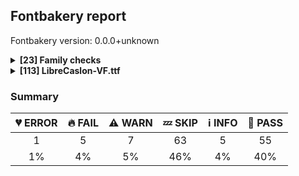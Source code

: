 ## Fontbakery report

Fontbakery version: 0.0.0+unknown

<details>
<summary><b>[23] Family checks</b></summary>
<details>
<summary>:broken_heart: <b>ERROR:</b> Do we have the latest version of FontBakery installed?</summary>

* [com.google.fonts/check/fontbakery_version](https://github.com/googlefonts/fontbakery/search?q=com.google.fonts/check/fontbakery_version)
* :broken_heart: **ERROR** Failed with AttributeError: 'NoneType' object has no attribute 'split'

</details>
<details>
<summary>:fire: <b>FAIL:</b> Check font has a license.</summary>

* [com.google.fonts/check/028](https://github.com/googlefonts/fontbakery/search?q=com.google.fonts/check/028)
* :fire: **FAIL** No license file was found. Please add an OFL.txt or a LICENSE.txt file. If you are running fontbakery on a Google Fonts upstream repo, which is fine, just make sure there is a temporary license file in the same folder. [code: no-license]

</details>
<details>
<summary>:bread: <b>PASS:</b> Checking all files are in the same directory.</summary>

* [com.google.fonts/check/002](https://github.com/googlefonts/fontbakery/search?q=com.google.fonts/check/002)
* :bread: **PASS** All files are in the same directory.

</details>
<details>
<summary>:bread: <b>PASS:</b> Fonts have equal unicode encodings?</summary>

* [com.google.fonts/check/013](https://github.com/googlefonts/fontbakery/search?q=com.google.fonts/check/013)
* :bread: **PASS** Fonts have equal unicode encodings.

</details>
<details>
<summary>:bread: <b>PASS:</b> Make sure all font files have the same version value.</summary>

* [com.google.fonts/check/014](https://github.com/googlefonts/fontbakery/search?q=com.google.fonts/check/014)
* :bread: **PASS** All font files have the same version.

</details>
<details>
<summary>:bread: <b>PASS:</b> Fonts have consistent PANOSE proportion?</summary>

* [com.google.fonts/check/009](https://github.com/googlefonts/fontbakery/search?q=com.google.fonts/check/009)
* :bread: **PASS** Fonts have consistent PANOSE proportion.

</details>
<details>
<summary>:bread: <b>PASS:</b> Fonts have consistent PANOSE family type?</summary>

* [com.google.fonts/check/010](https://github.com/googlefonts/fontbakery/search?q=com.google.fonts/check/010)
* :bread: **PASS** Fonts have consistent PANOSE family type.

</details>
<details>
<summary>:bread: <b>PASS:</b> Fonts have consistent underline thickness?</summary>

* [com.google.fonts/check/008](https://github.com/googlefonts/fontbakery/search?q=com.google.fonts/check/008)
* :bread: **PASS** Fonts have consistent underline thickness.

</details>
<details>
<summary>:zzz: <b>SKIP:</b> Does DESCRIPTION file contain broken links?</summary>

* [com.google.fonts/check/003](https://github.com/googlefonts/fontbakery/search?q=com.google.fonts/check/003)
* :zzz: **SKIP** Unfulfilled Conditions: description

</details>
<details>
<summary>:zzz: <b>SKIP:</b> Is this a proper HTML snippet?</summary>

* [com.google.fonts/check/004](https://github.com/googlefonts/fontbakery/search?q=com.google.fonts/check/004)
* :zzz: **SKIP** Unfulfilled Conditions: descfile

</details>
<details>
<summary>:zzz: <b>SKIP:</b> DESCRIPTION.en_us.html must have more than 200 bytes.</summary>

* [com.google.fonts/check/005](https://github.com/googlefonts/fontbakery/search?q=com.google.fonts/check/005)
* :zzz: **SKIP** Unfulfilled Conditions: description

</details>
<details>
<summary>:zzz: <b>SKIP:</b> DESCRIPTION.en_us.html must have less than 1000 bytes.</summary>

* [com.google.fonts/check/006](https://github.com/googlefonts/fontbakery/search?q=com.google.fonts/check/006)
* :zzz: **SKIP** Unfulfilled Conditions: description

</details>
<details>
<summary>:zzz: <b>SKIP:</b> Font designer field in METADATA.pb must not be 'unknown'.</summary>

* [com.google.fonts/check/007](https://github.com/googlefonts/fontbakery/search?q=com.google.fonts/check/007)
* :zzz: **SKIP** Unfulfilled Conditions: family_metadata

</details>
<details>
<summary>:zzz: <b>SKIP:</b> METADATA.pb: Fontfamily is listed on Google Fonts API?</summary>

* [com.google.fonts/check/081](https://github.com/googlefonts/fontbakery/search?q=com.google.fonts/check/081)
* :zzz: **SKIP** Unfulfilled Conditions: family_metadata

</details>
<details>
<summary>:zzz: <b>SKIP:</b> METADATA.pb: check if fonts field only has unique "full_name" values.</summary>

* [com.google.fonts/check/083](https://github.com/googlefonts/fontbakery/search?q=com.google.fonts/check/083)
* :zzz: **SKIP** Unfulfilled Conditions: family_metadata

</details>
<details>
<summary>:zzz: <b>SKIP:</b> METADATA.pb: check if fonts field only contains unique style:weight pairs.</summary>

* [com.google.fonts/check/084](https://github.com/googlefonts/fontbakery/search?q=com.google.fonts/check/084)
* :zzz: **SKIP** Unfulfilled Conditions: family_metadata

</details>
<details>
<summary>:zzz: <b>SKIP:</b> METADATA.pb license is "APACHE2", "UFL" or "OFL"?</summary>

* [com.google.fonts/check/085](https://github.com/googlefonts/fontbakery/search?q=com.google.fonts/check/085)
* :zzz: **SKIP** Unfulfilled Conditions: family_metadata

</details>
<details>
<summary>:zzz: <b>SKIP:</b> METADATA.pb should contain at least "menu" and "latin" subsets.</summary>

* [com.google.fonts/check/086](https://github.com/googlefonts/fontbakery/search?q=com.google.fonts/check/086)
* :zzz: **SKIP** Unfulfilled Conditions: family_metadata

</details>
<details>
<summary>:zzz: <b>SKIP:</b> METADATA.pb subsets should be alphabetically ordered.</summary>

* [com.google.fonts/check/087](https://github.com/googlefonts/fontbakery/search?q=com.google.fonts/check/087)
* :zzz: **SKIP** Unfulfilled Conditions: family_metadata

</details>
<details>
<summary>:zzz: <b>SKIP:</b> METADATA.pb: Copyright notice is the same in all fonts?</summary>

* [com.google.fonts/check/088](https://github.com/googlefonts/fontbakery/search?q=com.google.fonts/check/088)
* :zzz: **SKIP** Unfulfilled Conditions: family_metadata

</details>
<details>
<summary>:zzz: <b>SKIP:</b> Check that METADATA.pb family values are all the same.</summary>

* [com.google.fonts/check/089](https://github.com/googlefonts/fontbakery/search?q=com.google.fonts/check/089)
* :zzz: **SKIP** Unfulfilled Conditions: family_metadata

</details>
<details>
<summary>:zzz: <b>SKIP:</b> METADATA.pb: According Google Fonts standards, families should have a Regular style.</summary>

* [com.google.fonts/check/090](https://github.com/googlefonts/fontbakery/search?q=com.google.fonts/check/090)
* :zzz: **SKIP** Unfulfilled Conditions: family_metadata

</details>
<details>
<summary>:zzz: <b>SKIP:</b> METADATA.pb: Regular should be 400.</summary>

* [com.google.fonts/check/091](https://github.com/googlefonts/fontbakery/search?q=com.google.fonts/check/091)
* :zzz: **SKIP** Unfulfilled Conditions: family_metadata, has_regular_style

</details>
<br>
</details>
<details>
<summary><b>[113] LibreCaslon-VF.ttf</b></summary>
<details>
<summary>:fire: <b>FAIL:</b> Is 'gasp' table set to optimize rendering?</summary>

* [com.google.fonts/check/062](https://github.com/googlefonts/fontbakery/search?q=com.google.fonts/check/062)
* :fire: **FAIL** Font is missing the 'gasp' table. Try exporting the font with autohinting enabled.

</details>
<details>
<summary>:fire: <b>FAIL:</b> Checking OS/2 Metrics match hhea Metrics.</summary>

* [com.google.fonts/check/042](https://github.com/googlefonts/fontbakery/search?q=com.google.fonts/check/042)
* :fire: **FAIL** OS/2 sTypoAscender and hhea ascent must be equal. [code: ascender]

</details>
<details>
<summary>:fire: <b>FAIL:</b> Font enables smart dropout control in "prep" table instructions?</summary>

* [com.google.fonts/check/072](https://github.com/googlefonts/fontbakery/search?q=com.google.fonts/check/072)
* :fire: **FAIL** 'prep' table does not contain TrueType  instructions enabling smart dropout control. To fix, export the font with autohinting enabled, or run ttfautohint on the font, or run the  `gftools fix-nonhinting` script.

</details>
<details>
<summary>:fire: <b>FAIL:</b> Does the font have a DSIG table?</summary>

* [com.google.fonts/check/045](https://github.com/googlefonts/fontbakery/search?q=com.google.fonts/check/045)
* :fire: **FAIL** This font lacks a digital signature (DSIG table). Some applications may require one (even if only a dummy placeholder) in order to work properly.

</details>
<details>
<summary>:warning: <b>WARN:</b> Checking OS/2 achVendID.</summary>

* [com.google.fonts/check/018](https://github.com/googlefonts/fontbakery/search?q=com.google.fonts/check/018)
* :warning: **WARN** OS/2 VendorID value 'IMPA' is not a known registered id. You should set it to your own 4 character code, and register that code with Microsoft at https://www.microsoft.com/typography/links/vendorlist.aspx [code: unknown]

</details>
<details>
<summary>:warning: <b>WARN:</b> Is font em size (ideally) equal to 1000?</summary>

* [com.google.fonts/check/116](https://github.com/googlefonts/fontbakery/search?q=com.google.fonts/check/116)
* :warning: **WARN** Font em size (2048) is not equal to 1000.

</details>
<details>
<summary>:warning: <b>WARN:</b> Check if each glyph has the recommended amount of contours.</summary>

* [com.google.fonts/check/153](https://github.com/googlefonts/fontbakery/search?q=com.google.fonts/check/153)
* :warning: **WARN** This check inspects the glyph outlines and detects the total number of contours in each of them. The expected values are infered from the typical ammounts of contours observed in a large collection of reference font families. The divergences listed below may simply indicate a significantly different design on some of your glyphs. On the other hand, some of these may flag actual bugs in the font such as glyphs mapped to an incorrect codepoint. Please consider reviewing the design and codepoint assignment of these to make sure they are correct.

The following glyphs do not have the recommended number of contours:

Glyph name: dollar	Contours detected: 2	Expected: 1 or 3
Glyph name: numbersign	Contours detected: 4	Expected: 2
Glyph name: plus	Contours detected: 2	Expected: 1
Glyph name: E	Contours detected: 2	Expected: 1
Glyph name: F	Contours detected: 2	Expected: 1
Glyph name: H	Contours detected: 3	Expected: 1
Glyph name: e	Contours detected: 1	Expected: 2
Glyph name: f	Contours detected: 2	Expected: 1
Glyph name: h	Contours detected: 2	Expected: 1
Glyph name: k	Contours detected: 3	Expected: 1 or 2
Glyph name: m	Contours detected: 3	Expected: 1
Glyph name: n	Contours detected: 2	Expected: 1
Glyph name: r	Contours detected: 2	Expected: 1
Glyph name: w	Contours detected: 2	Expected: 1
Glyph name: Euro	Contours detected: 3	Expected: 1 or 2
Glyph name: logicalnot	Contours detected: 2	Expected: 1
Glyph name: plusminus	Contours detected: 3	Expected: 1 or 2
Glyph name: Egrave	Contours detected: 3	Expected: 2
Glyph name: Eacute	Contours detected: 3	Expected: 2
Glyph name: Ecircumflex	Contours detected: 3	Expected: 2
Glyph name: Edieresis	Contours detected: 4	Expected: 3
Glyph name: multiply	Contours detected: 2	Expected: 1
Glyph name: germandbls	Contours detected: 2	Expected: 1
Glyph name: egrave	Contours detected: 2	Expected: 3
Glyph name: eacute	Contours detected: 2	Expected: 3
Glyph name: ecircumflex	Contours detected: 2	Expected: 3
Glyph name: edieresis	Contours detected: 3	Expected: 4
Glyph name: eth	Contours detected: 3	Expected: 2
Glyph name: ntilde	Contours detected: 3	Expected: 2
Glyph name: ugrave	Contours detected: 3	Expected: 2
Glyph name: uacute	Contours detected: 3	Expected: 2
Glyph name: ucircumflex	Contours detected: 3	Expected: 2
Glyph name: udieresis	Contours detected: 4	Expected: 3
Glyph name: aogonek	Contours detected: 3	Expected: 2
Glyph name: dcroat	Contours detected: 3	Expected: 2
Glyph name: Emacron	Contours detected: 3	Expected: 2
Glyph name: emacron	Contours detected: 2	Expected: 3
Glyph name: Ebreve	Contours detected: 3	Expected: 2
Glyph name: ebreve	Contours detected: 2	Expected: 3
Glyph name: Edotaccent	Contours detected: 3	Expected: 2
Glyph name: edotaccent	Contours detected: 2	Expected: 3
Glyph name: Eogonek	Contours detected: 3	Expected: 1 or 2
Glyph name: Ecaron	Contours detected: 3	Expected: 2
Glyph name: ecaron	Contours detected: 2	Expected: 3
Glyph name: Hcircumflex	Contours detected: 4	Expected: 2
Glyph name: hcircumflex	Contours detected: 3	Expected: 2
Glyph name: hbar	Contours detected: 3	Expected: 1
Glyph name: uni0137	Contours detected: 4	Expected: 2 or 3
Glyph name: kgreenlandic	Contours detected: 3	Expected: 1 or 2
Glyph name: Lslash	Contours detected: 2	Expected: 1
Glyph name: lslash	Contours detected: 2	Expected: 1
Glyph name: nacute	Contours detected: 3	Expected: 2
Glyph name: uni0146	Contours detected: 3	Expected: 2
Glyph name: ncaron	Contours detected: 3	Expected: 2
Glyph name: napostrophe	Contours detected: 3	Expected: 2
Glyph name: Eng	Contours detected: 4	Expected: 1
Glyph name: eng	Contours detected: 3	Expected: 1
Glyph name: OE	Contours detected: 3	Expected: 2
Glyph name: racute	Contours detected: 3	Expected: 2
Glyph name: rcaron	Contours detected: 3	Expected: 2
Glyph name: uni0157	Contours detected: 3	Expected: 2
Glyph name: Tbar	Contours detected: 2	Expected: 1
Glyph name: tbar	Contours detected: 2	Expected: 1
Glyph name: umacron	Contours detected: 3	Expected: 2
Glyph name: ubreve	Contours detected: 3	Expected: 2
Glyph name: uring	Contours detected: 4	Expected: 3
Glyph name: uhungarumlaut	Contours detected: 4	Expected: 3
Glyph name: Uogonek	Contours detected: 2	Expected: 1
Glyph name: uogonek	Contours detected: 3	Expected: 1
Glyph name: wcircumflex	Contours detected: 3	Expected: 2
Glyph name: uni018F	Contours detected: 1	Expected: 2
Glyph name: uni01CC	Contours detected: 4	Expected: 3
Glyph name: uni01EA	Contours detected: 3	Expected: 2
Glyph name: uni01EB	Contours detected: 3	Expected: 2
Glyph name: u	Contours detected: 2	Expected: 1
Glyph name: uni0259	Contours detected: 1	Expected: 2
Glyph name: x	Contours detected: 3	Expected: 1
Glyph name: yen	Contours detected: 4	Expected: 1 or 2
Glyph name: uni1E24	Contours detected: 4	Expected: 2
Glyph name: uni1E25	Contours detected: 3	Expected: 2
Glyph name: uni1E45	Contours detected: 3	Expected: 2
Glyph name: uni1E5B	Contours detected: 3	Expected: 2
Glyph name: wgrave	Contours detected: 3	Expected: 2
Glyph name: wacute	Contours detected: 3	Expected: 2
Glyph name: wdieresis	Contours detected: 4	Expected: 3
Glyph name: uni1EB8	Contours detected: 3	Expected: 2
Glyph name: uni1EB9	Contours detected: 2	Expected: 3
Glyph name: uni1EBC	Contours detected: 3	Expected: 2
Glyph name: uni1EBD	Contours detected: 2	Expected: 3
Glyph name: uni1EE5	Contours detected: 3	Expected: 2
Glyph name: utilde	Contours detected: 3	Expected: 2

</details>
<details>
<summary>:warning: <b>WARN:</b> Checking with Microsoft Font Validator.</summary>

* [com.google.fonts/check/037](https://github.com/googlefonts/fontbakery/search?q=com.google.fonts/check/037)
* :information_source: **INFO** Microsoft Font Validator returned an error code. Output follows :

LibreCaslon-VF.ttf (file 1 of 1)
Complete: LibreCaslon-VF.ttf.report.xml
Reports are ready!



* :information_source: **INFO** MS-FonVal: The file begins with an Offset Table (file contains a single font)
* :information_source: **INFO** MS-FonVal: Not an OpenType table, contents not validated DETAILS: 
	- 
	- This table type is defined in the Apple TrueType spec.
* :information_source: **INFO** MS-FonVal: Unable to perform test due to previously detected errors DETAILS: 
	- Glyph index 1 Test: ValidateSimpContMisor 
	- Glyph index 12 Test: ValidateSimpContMisor 
	- Glyph index 26 Test: ValidateSimpContMisor 
	- Glyph index 36 Test: ValidateSimpContMisor 
	- Glyph index 40 Test: ValidateSimpContMisor 
	- Glyph index 41 Test: ValidateSimpContMisor 
	- Glyph index 42 Test: ValidateSimpContMisor 
	- Glyph index 48 Test: ValidateSimpContMisor 
	- Glyph index 73 Test: ValidateSimpContMisor 
	- Glyph index 83 Test: ValidateSimpContMisor 
	- NOTE: 37 other similar results were hidden!
* :information_source: **INFO** MS-FonVal: Ascender should be less than or equal to head.yMax DETAILS: Ascender = 1730, head.yMax = 1708
* :information_source: **INFO** MS-FonVal: Loca references a zero-length entry in the glyf table DETAILS: Number of glyphs that are empty = 4
* :information_source: **INFO** MS-FonVal: maxSizeOfInstructions via method #1 DETAILS: maxSizeOfInstructions=0, computed from the glyf table
* :information_source: **INFO** MS-FonVal: No string for Typographic Family name (Name ID 16)
* :information_source: **INFO** MS-FonVal: No string for Typographic Subfamily name (Name ID 17)
* :information_source: **INFO** MS-FonVal: The post name isn't in uniXXXX or uXXXXX format and there is no Adobe Glyph List entry DETAILS: 
	- glyph = 16, char = U+000D, name = CR
	- glyph = 76, char = U+0000, name = NULL
	- glyph = 415, char = U+FB06, name = s_t
* :information_source: **INFO** MS-FonVal: The post name does not match the name in the Adobe Glyph List DETAILS: 
	- glyph = 157, char = U+02BC, name = apostrophe
	- glyph = 248, char = U+FB00, name = f_f
	- glyph = 251, char = U+FB03, name = f_f_i
	- glyph = 254, char = U+FB04, name = f_f_l
	- glyph = 257, char = U+FB01, name = f_i
	- glyph = 260, char = U+FB02, name = f_l
	- glyph = 504, char = U+03BC, name = uni03BC.1
* :information_source: **INFO** MS-FonVal: The post name has an unexpected value DETAILS: 
	- glyph = 196, char = U+F6C3, name = uni0326
	- glyph = 330, char = U+00B5, name = uni03BC
* :information_source: **INFO** MS-FonVal: Rasterization not selected for validation
* :information_source: **INFO** MS-FonVal: Total time validating file DETAILS: 0:00:16
* :bread: **PASS** MS-FonVal: The numTables field is non-zero DETAILS: 17
* :bread: **PASS** MS-FonVal: The searchRange, entrySelector, and rangeShift fields are all valid
* :bread: **PASS** MS-FonVal: The directory entry tags are in ascending order
* :bread: **PASS** MS-FonVal: The directory entry tag names are valid
* :bread: **PASS** MS-FonVal: The directory entry table offsets are all multiples of 4
* :bread: **PASS** MS-FonVal: All required tables are present
* :bread: **PASS** MS-FonVal: No unnecessary tables are present
* :bread: **PASS** MS-FonVal: Tables are in optimal order
* :bread: **PASS** MS-FonVal: All header offsets point within the table
* :bread: **PASS** MS-FonVal: The version number is 0x00010000
* :bread: **PASS** MS-FonVal: The LangSysTable is valid DETAILS: ScriptList, ScriptRecord[0](DFLT), ScriptTable, DefaultLangSysTable
* :bread: **PASS** MS-FonVal: The Script Table is valid DETAILS: ScriptList, ScriptRecord[0](DFLT), ScriptTable
* :bread: **PASS** MS-FonVal: The ScriptList Table is valid DETAILS: ScriptList
* :bread: **PASS** MS-FonVal: The Feature table is valid DETAILS: 
	- FeatureList, FeatureRecord[0](kern), FeatureTable
	- FeatureList, FeatureRecord[1](mark), FeatureTable
	- FeatureList, FeatureRecord[0](dlig), FeatureTable
	- FeatureList, FeatureRecord[1](dnom), FeatureTable
	- FeatureList, FeatureRecord[2](frac), FeatureTable
	- FeatureList, FeatureRecord[3](liga), FeatureTable
	- FeatureList, FeatureRecord[4](numr), FeatureTable
	- FeatureList, FeatureRecord[5](onum), FeatureTable
	- FeatureList, FeatureRecord[6](ordn), FeatureTable
	- FeatureList, FeatureRecord[7](sinf), FeatureTable
	- FeatureList, FeatureRecord[8](sups), FeatureTable
	- FeatureList, FeatureRecord[9](tnum), FeatureTable
* :bread: **PASS** MS-FonVal: The FeatureList table is valid DETAILS: FeatureList
* :bread: **PASS** MS-FonVal: The PairSet table is valid DETAILS: 
	- LookupList, Lookup[0], SubTable[0](PairPos, fmt 1), PairSet[0]
	- LookupList, Lookup[0], SubTable[0](PairPos, fmt 1), PairSet[1]
	- LookupList, Lookup[0], SubTable[0](PairPos, fmt 1), PairSet[2]
	- LookupList, Lookup[0], SubTable[0](PairPos, fmt 1), PairSet[3]
	- LookupList, Lookup[0], SubTable[0](PairPos, fmt 1), PairSet[4]
	- LookupList, Lookup[0], SubTable[0](PairPos, fmt 1), PairSet[5]
	- LookupList, Lookup[0], SubTable[0](PairPos, fmt 1), PairSet[6]
	- LookupList, Lookup[0], SubTable[0](PairPos, fmt 1), PairSet[7]
	- LookupList, Lookup[0], SubTable[0](PairPos, fmt 1), PairSet[8]
	- LookupList, Lookup[0], SubTable[0](PairPos, fmt 1), PairSet[9]
	- NOTE: 360 other similar results were hidden!
* :bread: **PASS** MS-FonVal: The PairPos subtable is valid DETAILS: 
	- LookupList, Lookup[0], SubTable[0](PairPos, fmt 1)
	- LookupList, Lookup[0], SubTable[1](PairPos, fmt 2)
* :bread: **PASS** MS-FonVal: The BaseArray table is valid DETAILS: LookupList, Lookup[1], SubTable[0](MarkBasePos), BaseArray
* :bread: **PASS** MS-FonVal: The MarkBasePos subtable is valid DETAILS: LookupList, Lookup[1], SubTable[0](MarkBasePos)
* :bread: **PASS** MS-FonVal: The LookupList table is valid DETAILS: LookupList
* :bread: **PASS** MS-FonVal: The LigatureSubst subtable is valid DETAILS: 
	- LookupList, Lookup[0], SubTable[0](LigatureSubst, fmt 1)
	- LookupList, Lookup[1], SubTable[0](LigatureSubst, fmt 1)
	- LookupList, Lookup[2], SubTable[0](LigatureSubst, fmt 1)
* :bread: **PASS** MS-FonVal: The SingleSubst subtable is valid DETAILS: 
	- LookupList, Lookup[3], SubTable[0](SingleSubst, fmt 2)
	- LookupList, Lookup[5], SubTable[0](SingleSubst, fmt 2)
	- LookupList, Lookup[6], SubTable[0](SingleSubst, fmt 2)
	- LookupList, Lookup[7], SubTable[0](SingleSubst, fmt 2)
	- LookupList, Lookup[8], SubTable[0](SingleSubst, fmt 1)
	- LookupList, Lookup[9], SubTable[0](SingleSubst, fmt 1)
	- LookupList, Lookup[10], SubTable[0](SingleSubst, fmt 1)
* :bread: **PASS** MS-FonVal: The ChainContextSubst subtable is valid DETAILS: 
	- LookupList, Lookup[4], SubTable[0](ChainContextSubst, fmt 3)
	- LookupList, Lookup[4], SubTable[1](ChainContextSubst, fmt 3)
* :bread: **PASS** MS-FonVal: The table length matches the expected length for this version
* :bread: **PASS** MS-FonVal: The usWeightClass is consistent with the PANOSE weight value
* :bread: **PASS** MS-FonVal: The usWeightClass is a valid value DETAILS: 400
* :bread: **PASS** MS-FonVal: The width class is a valid value DETAILS: 5
* :bread: **PASS** MS-FonVal: The fsType field is valid DETAILS: 0x0000, Installable Embedding
* :bread: **PASS** MS-FonVal: All subscript and superscript values appear valid
* :bread: **PASS** MS-FonVal: The yStrikeoutSize and yStrikeoutPosition appear valid
* :bread: **PASS** MS-FonVal: The sFamilyClass Class ID and Subclass ID values are in a valid range
* :bread: **PASS** MS-FonVal: All panose values are in a valid range
* :bread: **PASS** MS-FonVal: The Unicode Range fields' bits are all allowable values
* :bread: **PASS** MS-FonVal: The fsSelection field appears to be valid
* :bread: **PASS** MS-FonVal: The usFirstCharIndex and usLastCharIndex fields are valid DETAILS: first = 0x0000, last = 0xfb06
* :bread: **PASS** MS-FonVal: The CodePage Range fields' bits are all allowable values
* :bread: **PASS** MS-FonVal: The sxHeight field is nonzero DETAILS: 933
* :bread: **PASS** MS-FonVal: The sCapHeight field is nonzero DETAILS: 1355
* :bread: **PASS** MS-FonVal: The usDefaultChar field is zero
* :bread: **PASS** MS-FonVal: The usBreakChar is mapped to a glyf
* :bread: **PASS** MS-FonVal: The usMaxContext field matches the calculated value DETAILS: 3
* :bread: **PASS** MS-FonVal: The table version number is 0
* :bread: **PASS** MS-FonVal: Each subtable offset is within the table
* :bread: **PASS** MS-FonVal: Each subtable length is within the table
* :bread: **PASS** MS-FonVal: The subtables are in the correct order
* :bread: **PASS** MS-FonVal: There are no duplicate subtables
* :bread: **PASS** MS-FonVal: No overlapping subtables were found
* :bread: **PASS** MS-FonVal: Each subtable's format number is valid
* :bread: **PASS** MS-FonVal: The subtable internal format appears valid DETAILS: 
	- PlatID = 0, EncID = 3, Fmt = 4
	- PlatID = 3, EncID = 1, Fmt = 4
* :bread: **PASS** MS-FonVal: Character code U+20AC, the euro character, is mapped for cmap 3,1
* :bread: **PASS** MS-FonVal: All non mac subtables have a language field of zero
* :bread: **PASS** MS-FonVal: Correct format of loca (0 or 1)
* :bread: **PASS** MS-FonVal: Table length is 54 bytes
* :bread: **PASS** MS-FonVal: The table version number is 0x00010000
* :bread: **PASS** MS-FonVal: fontRevision is consistent with the font's version string DETAILS: 1.002
* :bread: **PASS** MS-FonVal: Font checksum is correct DETAILS: 0x98c091b3
* :bread: **PASS** MS-FonVal: The magic number is 0x5f0f3cf5
* :bread: **PASS** MS-FonVal: Non-linear scaling flag (bit 4) is clear, and hdmx table is not present
* :bread: **PASS** MS-FonVal: Non-linear scaling flag (bit 4) is clear, and LTSH table is not present
* :bread: **PASS** MS-FonVal: Reserved bit 14 of the flags field is clear
* :bread: **PASS** MS-FonVal: Reserved bit 15 of the flags field is clear
* :bread: **PASS** MS-FonVal: The unitsPerEm value is a power of two in the range 64..16384 DETAILS: 2048
* :bread: **PASS** MS-FonVal: The created time is not zero DETAILS: created = 3446022420 (Wednesday, March 13, 2013 12:27 PM)
* :bread: **PASS** MS-FonVal: The xMin value matches the minimum glyph xMin DETAILS: xMin = -280
* :bread: **PASS** MS-FonVal: The yMin value matches the minimum glyph yMin DETAILS: yMin = -458
* :bread: **PASS** MS-FonVal: The xMax value matches the maximum glyph xMax DETAILS: xMax = 2527
* :bread: **PASS** MS-FonVal: The yMax value matches the maximum glyph yMax DETAILS: yMax = 1708
* :bread: **PASS** MS-FonVal: The macStyle bold bit matches the name table's font subfamily string
* :bread: **PASS** MS-FonVal: The macStyle italic bit matches the name table's font subfamily string
* :bread: **PASS** MS-FonVal: The macStyle bold bit matches the OS/2 fsSelection bit
* :bread: **PASS** MS-FonVal: The macStyle italic bit matches the OS/2 fsSelection bit
* :bread: **PASS** MS-FonVal: The macStyle italic bit matches the post table italic angle
* :bread: **PASS** MS-FonVal: The fontDirectionHint is in the range -2..2 DETAILS: 2
* :bread: **PASS** MS-FonVal: The indexToLocFormat value is 0 or 1 DETAILS: 0
* :bread: **PASS** MS-FonVal: The indexToLocFormat value matches the loca table DETAILS: 0
* :bread: **PASS** MS-FonVal: The glyphDataFormat value is 0
* :bread: **PASS** MS-FonVal: The Ascender value is greater than zero
* :bread: **PASS** MS-FonVal: The Descender is less than zero
* :bread: **PASS** MS-FonVal: Descender is greater than or equal to head.yMin
* :bread: **PASS** MS-FonVal: LineGap is greater than or equal to 0
* :bread: **PASS** MS-FonVal: The LineGap is greater to or equal the minimum recommended value
* :bread: **PASS** MS-FonVal: The advanceWidthMax field equals the calculated value
* :bread: **PASS** MS-FonVal: The minLeftSideBearing field equals the calculated value
* :bread: **PASS** MS-FonVal: The minRightSideBearing field equals the calculated value
* :bread: **PASS** MS-FonVal: The xMaxExtent field equals the calculated value
* :bread: **PASS** MS-FonVal: The reserved fields are all set to zero
* :bread: **PASS** MS-FonVal: The metricDataFormat field is set to zero
* :bread: **PASS** MS-FonVal: The numberOfHMetrics value is consistent with the length of the hmtx table
* :bread: **PASS** MS-FonVal: The caretSlope angle matches the post.italicAngle
* :bread: **PASS** MS-FonVal: The size of the table matches the calculated size
* :bread: **PASS** MS-FonVal: The number of entries is equal to (maxp.numGlyphs + 1)
* :bread: **PASS** MS-FonVal: The entries are sorted in ascending order
* :bread: **PASS** MS-FonVal: All entries point within range of the glyf table
* :bread: **PASS** MS-FonVal: All glyphs in the glyf table are referenced by the loca table
* :bread: **PASS** MS-FonVal: Table version is 1.0 and a glyf table is present and no CFF table is present
* :bread: **PASS** MS-FonVal: Table version is 1.0 and the table is 32 bytes long
* :bread: **PASS** MS-FonVal: The numGlyphs value equals the number of entries in the loca array plus one DETAILS: numGlyphs = 537
* :bread: **PASS** MS-FonVal: The points, contours, and component values match the calculated values
* :bread: **PASS** MS-FonVal: The format selector field is 0
* :bread: **PASS** MS-FonVal: No strings extended past the end of the table
* :bread: **PASS** MS-FonVal: The NameRecords array is in sorted order
* :bread: **PASS** MS-FonVal: No name records are using reserved Name IDs
* :bread: **PASS** MS-FonVal: The table contains strings for both Mac and Microsoft platforms
* :bread: **PASS** MS-FonVal: The version string is in the correct format DETAILS: platID = 3, encID = 1, langID = 1033, "Version 1.002"
* :bread: **PASS** MS-FonVal: All strings had valid Platform Specific Encoding IDs
* :bread: **PASS** MS-FonVal: All Microsoft unicode strings had valid Language IDs
* :bread: **PASS** MS-FonVal: The length of every unicode string is an even # of bytes
* :bread: **PASS** MS-FonVal: The subfamily string is consistent with the style of the font
* :bread: **PASS** MS-FonVal: No name record specified Unicode Variation Sequences cmap subtable DETAILS: PlatformID=0, EncodingID=5 is for Variation Sequences (Format 14)
* :bread: **PASS** MS-FonVal: No inconsistencies were found for Copyright strings
* :bread: **PASS** MS-FonVal: No inconsistencies were found for Trademark strings
* :bread: **PASS** MS-FonVal: No inconsistencies were found for Description strings
* :bread: **PASS** MS-FonVal: The table length is valid
* :bread: **PASS** MS-FonVal: The version number is valid
* :bread: **PASS** MS-FonVal: The italicAngle value is reasonable and consistent with other tables
* :bread: **PASS** MS-FonVal: The underlinePosition value is not less than hhea.Descender
* :bread: **PASS** MS-FonVal: The underlineThickness value is reasonable
* :bread: **PASS** MS-FonVal: The isFixedPitch field is consistent with other table(s) DETAILS: matches the hmtx and OS/2 tables
* :bread: **PASS** MS-FonVal: The numberOfGlyphs field equals maxp.numGlyphs
* :bread: **PASS** MS-FonVal: The glyphNameIndex array contains valid indexes
* :bread: **PASS** MS-FonVal: The names in the post table are consistent with the Adobe Glyph List names
* :warning: **WARN** MS-FonVal: The version number is valid, but less than 5 DETAILS: 4
* :warning: **WARN** MS-FonVal: The value of sTypoAscender minus sTypoDescender is greater than unitsPerEm DETAILS: sTypoAscender = 1708, sTypoDescender = -462
* :warning: **WARN** MS-FonVal: The table does not contain any Apple subtables
* :warning: **WARN** MS-FonVal: Apple logo mapping test not performed, cmap 1,0 not present
* :warning: **WARN** MS-FonVal: Characters are mapped in the Unicode Private Use area
* :warning: **WARN** MS-FonVal: Misoriented contour DETAILS: {'Glyph index': [94, 148, 149, 160, 161, 162, 163, 169, 170, 171, 172, 173, 174, 181, 198, 200, 201, 205, 206, 285, 286, 289, 290, 291, 292, 297, 298, 317, 375, 380, 381, 394, 395, 412, 413, 444, 445, 450, 460, 461]}
* :warning: **WARN** MS-FonVal: The modified time is an unlikely value DETAILS: modified = 3624293692 (Monday, November 5, 2018 8:14 PM)
* :warning: **WARN** MS-FonVal: The lowestRecPPEM value may be unreasonably small DETAILS: lowestRecPPEM = 6
* :warning: **WARN** MS-FonVal: Ascender is different than OS/2.usWinAscent. Different line heights on Windows and Apple DETAILS: hhea.Ascender = 1730, OS/2.usWinAscent = 1708
* :warning: **WARN** MS-FonVal: Descender is different than OS/2.usWinDescent. Different line heights on Windows and Apple DETAILS: hhea.Descender = -458, OS/2.usWinDescent = 462
* :warning: **WARN** MS-FonVal: The leftSideBearing is greater than the advance width (unlikely value) DETAILS: glyph# 196
* :warning: **WARN** MS-FonVal: Loca references a glyf entry which length is not a multiple of 4 DETAILS: Number of glyphs with the warning = 155

</details>
<details>
<summary>:warning: <b>WARN:</b> Checking Vertical Metric Linegaps.</summary>

* [com.google.fonts/check/041](https://github.com/googlefonts/fontbakery/search?q=com.google.fonts/check/041)
* :warning: **WARN** OS/2 sTypoLineGap is not equal to 0. [code: OS/2]

</details>
<details>
<summary>:warning: <b>WARN:</b> Is there kerning info for non-ligated sequences?</summary>

* [com.google.fonts/check/065](https://github.com/googlefonts/fontbakery/search?q=com.google.fonts/check/065)
* :warning: **WARN** GPOS table lacks kerning info for the following non-ligated sequences:
	- f + f
	- f + b
	- b + f
	- f + h
	- h + f
	- f + i
	- i + f
	- f + j
	- j + f
	- f + k
	- k + f
	- f + l
	- l + f
	- f + t
	- t + b
	- h + i
	- i + j
	- j + k
	- k + l
	- l + t

   [code: lacks-kern-info]

</details>
<details>
<summary>:warning: <b>WARN:</b> Are there caret positions declared for every ligature?</summary>

* [com.google.fonts/check/064](https://github.com/googlefonts/fontbakery/search?q=com.google.fonts/check/064)
* :warning: **WARN** This font lacks caret position values for ligature glyphs on its GDEF table. [code: lacks-caret-pos]

</details>
<details>
<summary>:zzz: <b>SKIP:</b> Checking OS/2 usWeightClass.</summary>

* [com.google.fonts/check/020](https://github.com/googlefonts/fontbakery/search?q=com.google.fonts/check/020)
* :zzz: **SKIP** Unfulfilled Conditions: style

</details>
<details>
<summary>:zzz: <b>SKIP:</b> Check copyright namerecords match license file.</summary>

* [com.google.fonts/check/029](https://github.com/googlefonts/fontbakery/search?q=com.google.fonts/check/029)
* :zzz: **SKIP** Unfulfilled Conditions: license

</details>
<details>
<summary>:zzz: <b>SKIP:</b> Font has ttfautohint params? </summary>

* [com.google.fonts/check/has_ttfautohint_params](https://github.com/googlefonts/fontbakery/search?q=com.google.fonts/check/has_ttfautohint_params)
* :zzz: **SKIP** Font appears to our heuristic as not hinted using ttfautohint.

</details>
<details>
<summary>:zzz: <b>SKIP:</b> Checks METADATA.pb font.name field matches family name declared on the name table.</summary>

* [com.google.fonts/check/092](https://github.com/googlefonts/fontbakery/search?q=com.google.fonts/check/092)
* :zzz: **SKIP** Unfulfilled Conditions: font_metadata

</details>
<details>
<summary>:zzz: <b>SKIP:</b> Checks METADATA.pb font.post_script_name matches postscript name declared on the name table.</summary>

* [com.google.fonts/check/093](https://github.com/googlefonts/fontbakery/search?q=com.google.fonts/check/093)
* :zzz: **SKIP** Unfulfilled Conditions: font_metadata

</details>
<details>
<summary>:zzz: <b>SKIP:</b> METADATA.pb font.full_name value matches fullname declared on the name table?</summary>

* [com.google.fonts/check/094](https://github.com/googlefonts/fontbakery/search?q=com.google.fonts/check/094)
* :zzz: **SKIP** Unfulfilled Conditions: font_metadata

</details>
<details>
<summary>:zzz: <b>SKIP:</b> METADATA.pb font.name value should be same as the family name declared on the name table.</summary>

* [com.google.fonts/check/095](https://github.com/googlefonts/fontbakery/search?q=com.google.fonts/check/095)
* :zzz: **SKIP** Unfulfilled Conditions: font_metadata, style

</details>
<details>
<summary>:zzz: <b>SKIP:</b> METADATA.pb font.full_name and font.post_script_name fields have equivalent values ?</summary>

* [com.google.fonts/check/096](https://github.com/googlefonts/fontbakery/search?q=com.google.fonts/check/096)
* :zzz: **SKIP** Unfulfilled Conditions: font_metadata

</details>
<details>
<summary>:zzz: <b>SKIP:</b> METADATA.pb font.filename and font.post_script_name fields have equivalent values?</summary>

* [com.google.fonts/check/097](https://github.com/googlefonts/fontbakery/search?q=com.google.fonts/check/097)
* :zzz: **SKIP** Unfulfilled Conditions: font_metadata

</details>
<details>
<summary>:zzz: <b>SKIP:</b> METADATA.pb font.name field contains font name in right format?</summary>

* [com.google.fonts/check/098](https://github.com/googlefonts/fontbakery/search?q=com.google.fonts/check/098)
* :zzz: **SKIP** Unfulfilled Conditions: style, font_metadata

</details>
<details>
<summary>:zzz: <b>SKIP:</b> METADATA.pb font.full_name field contains font name in right format?</summary>

* [com.google.fonts/check/099](https://github.com/googlefonts/fontbakery/search?q=com.google.fonts/check/099)
* :zzz: **SKIP** Unfulfilled Conditions: style, font_metadata

</details>
<details>
<summary>:zzz: <b>SKIP:</b> METADATA.pb font.filename field contains font name in right format?</summary>

* [com.google.fonts/check/100](https://github.com/googlefonts/fontbakery/search?q=com.google.fonts/check/100)
* :zzz: **SKIP** Unfulfilled Conditions: style, font_metadata

</details>
<details>
<summary>:zzz: <b>SKIP:</b> METADATA.pb font.post_script_name field contains font name in right format?</summary>

* [com.google.fonts/check/101](https://github.com/googlefonts/fontbakery/search?q=com.google.fonts/check/101)
* :zzz: **SKIP** Unfulfilled Conditions: font_metadata

</details>
<details>
<summary>:zzz: <b>SKIP:</b> Copyright notice on METADATA.pb matches canonical pattern?</summary>

* [com.google.fonts/check/102](https://github.com/googlefonts/fontbakery/search?q=com.google.fonts/check/102)
* :zzz: **SKIP** Unfulfilled Conditions: font_metadata

</details>
<details>
<summary>:zzz: <b>SKIP:</b> Copyright notice on METADATA.pb should not contain 'Reserved Font Name'.</summary>

* [com.google.fonts/check/103](https://github.com/googlefonts/fontbakery/search?q=com.google.fonts/check/103)
* :zzz: **SKIP** Unfulfilled Conditions: font_metadata

</details>
<details>
<summary>:zzz: <b>SKIP:</b> METADATA.pb: Copyright notice shouldn't exceed 500 chars.</summary>

* [com.google.fonts/check/104](https://github.com/googlefonts/fontbakery/search?q=com.google.fonts/check/104)
* :zzz: **SKIP** Unfulfilled Conditions: font_metadata

</details>
<details>
<summary>:zzz: <b>SKIP:</b> METADATA.pb: Filename is set canonically?</summary>

* [com.google.fonts/check/105](https://github.com/googlefonts/fontbakery/search?q=com.google.fonts/check/105)
* :zzz: **SKIP** Unfulfilled Conditions: font_metadata, canonical_filename

</details>
<details>
<summary>:zzz: <b>SKIP:</b> METADATA.pb font.style "italic" matches font internals?</summary>

* [com.google.fonts/check/106](https://github.com/googlefonts/fontbakery/search?q=com.google.fonts/check/106)
* :zzz: **SKIP** Unfulfilled Conditions: font_metadata

</details>
<details>
<summary>:zzz: <b>SKIP:</b> METADATA.pb font.style "normal" matches font internals?</summary>

* [com.google.fonts/check/107](https://github.com/googlefonts/fontbakery/search?q=com.google.fonts/check/107)
* :zzz: **SKIP** Unfulfilled Conditions: font_metadata

</details>
<details>
<summary>:zzz: <b>SKIP:</b> METADATA.pb font.name and font.full_name fields match the values declared on the name table?</summary>

* [com.google.fonts/check/108](https://github.com/googlefonts/fontbakery/search?q=com.google.fonts/check/108)
* :zzz: **SKIP** Unfulfilled Conditions: font_metadata

</details>
<details>
<summary>:zzz: <b>SKIP:</b> METADATA.pb: Check if fontname is not camel cased.</summary>

* [com.google.fonts/check/109](https://github.com/googlefonts/fontbakery/search?q=com.google.fonts/check/109)
* :zzz: **SKIP** Unfulfilled Conditions: font_metadata

</details>
<details>
<summary>:zzz: <b>SKIP:</b> METADATA.pb: Check font name is the same as family name.</summary>

* [com.google.fonts/check/110](https://github.com/googlefonts/fontbakery/search?q=com.google.fonts/check/110)
* :zzz: **SKIP** Unfulfilled Conditions: family_metadata, font_metadata

</details>
<details>
<summary>:zzz: <b>SKIP:</b> METADATA.pb: Check that font weight has a canonical value.</summary>

* [com.google.fonts/check/111](https://github.com/googlefonts/fontbakery/search?q=com.google.fonts/check/111)
* :zzz: **SKIP** Unfulfilled Conditions: font_metadata

</details>
<details>
<summary>:zzz: <b>SKIP:</b> Checking OS/2 usWeightClass matches weight specified at METADATA.pb.</summary>

* [com.google.fonts/check/112](https://github.com/googlefonts/fontbakery/search?q=com.google.fonts/check/112)
* :zzz: **SKIP** Unfulfilled Conditions: font_metadata

</details>
<details>
<summary>:zzz: <b>SKIP:</b> METADATA.pb weight matches postScriptName.</summary>

* [com.google.fonts/check/113](https://github.com/googlefonts/fontbakery/search?q=com.google.fonts/check/113)
* :zzz: **SKIP** Unfulfilled Conditions: font_metadata

</details>
<details>
<summary>:zzz: <b>SKIP:</b> METADATA.pb: Font styles are named canonically?</summary>

* [com.google.fonts/check/115](https://github.com/googlefonts/fontbakery/search?q=com.google.fonts/check/115)
* :zzz: **SKIP** Unfulfilled Conditions: font_metadata

</details>
<details>
<summary>:zzz: <b>SKIP:</b> Version number has increased since previous release on Google Fonts?</summary>

* [com.google.fonts/check/117](https://github.com/googlefonts/fontbakery/search?q=com.google.fonts/check/117)
* :zzz: **SKIP** Unfulfilled Conditions: api_gfonts_ttFont, github_gfonts_ttFont

</details>
<details>
<summary>:zzz: <b>SKIP:</b> Glyphs are similiar to Google Fonts version?</summary>

* [com.google.fonts/check/118](https://github.com/googlefonts/fontbakery/search?q=com.google.fonts/check/118)
* :zzz: **SKIP** Unfulfilled Conditions: api_gfonts_ttFont

</details>
<details>
<summary>:zzz: <b>SKIP:</b> TTFAutohint x-height increase value is same as in previous release on Google Fonts?</summary>

* [com.google.fonts/check/119](https://github.com/googlefonts/fontbakery/search?q=com.google.fonts/check/119)
* :zzz: **SKIP** Unfulfilled Conditions: api_gfonts_ttFont

</details>
<details>
<summary>:zzz: <b>SKIP:</b> Checking OS/2 fsSelection value.</summary>

* [com.google.fonts/check/129](https://github.com/googlefonts/fontbakery/search?q=com.google.fonts/check/129)
* :zzz: **SKIP** Unfulfilled Conditions: style

</details>
<details>
<summary>:zzz: <b>SKIP:</b> Checking post.italicAngle value.</summary>

* [com.google.fonts/check/130](https://github.com/googlefonts/fontbakery/search?q=com.google.fonts/check/130)
* :zzz: **SKIP** Unfulfilled Conditions: style

</details>
<details>
<summary>:zzz: <b>SKIP:</b> Checking head.macStyle value.</summary>

* [com.google.fonts/check/131](https://github.com/googlefonts/fontbakery/search?q=com.google.fonts/check/131)
* :zzz: **SKIP** Unfulfilled Conditions: style

</details>
<details>
<summary>:zzz: <b>SKIP:</b> Check font has same encoded glyphs as version hosted on fonts.google.com</summary>

* [com.google.fonts/check/154](https://github.com/googlefonts/fontbakery/search?q=com.google.fonts/check/154)
* :zzz: **SKIP** Unfulfilled Conditions: api_gfonts_ttFont

</details>
<details>
<summary>:zzz: <b>SKIP:</b> Copyright field for this font on METADATA.pb matches all copyright notice entries on the name table ?</summary>

* [com.google.fonts/check/155](https://github.com/googlefonts/fontbakery/search?q=com.google.fonts/check/155)
* :zzz: **SKIP** Unfulfilled Conditions: font_metadata

</details>
<details>
<summary>:zzz: <b>SKIP:</b> Font has all mandatory 'name' table entries ?</summary>

* [com.google.fonts/check/156](https://github.com/googlefonts/fontbakery/search?q=com.google.fonts/check/156)
* :zzz: **SKIP** Unfulfilled Conditions: style

</details>
<details>
<summary>:zzz: <b>SKIP:</b> Check name table: FONT_FAMILY_NAME entries. </summary>

* [com.google.fonts/check/157](https://github.com/googlefonts/fontbakery/search?q=com.google.fonts/check/157)
* :zzz: **SKIP** Unfulfilled Conditions: style

</details>
<details>
<summary>:zzz: <b>SKIP:</b> Check name table: FONT_SUBFAMILY_NAME entries. </summary>

* [com.google.fonts/check/158](https://github.com/googlefonts/fontbakery/search?q=com.google.fonts/check/158)
* :zzz: **SKIP** Unfulfilled Conditions: style_with_spaces

</details>
<details>
<summary>:zzz: <b>SKIP:</b> Check name table: FULL_FONT_NAME entries. </summary>

* [com.google.fonts/check/159](https://github.com/googlefonts/fontbakery/search?q=com.google.fonts/check/159)
* :zzz: **SKIP** Unfulfilled Conditions: style_with_spaces

</details>
<details>
<summary>:zzz: <b>SKIP:</b> Check name table: POSTSCRIPT_NAME entries. </summary>

* [com.google.fonts/check/160](https://github.com/googlefonts/fontbakery/search?q=com.google.fonts/check/160)
* :zzz: **SKIP** Unfulfilled Conditions: style

</details>
<details>
<summary>:zzz: <b>SKIP:</b> Check name table: TYPOGRAPHIC_FAMILY_NAME entries. </summary>

* [com.google.fonts/check/161](https://github.com/googlefonts/fontbakery/search?q=com.google.fonts/check/161)
* :zzz: **SKIP** Unfulfilled Conditions: style

</details>
<details>
<summary>:zzz: <b>SKIP:</b> Check name table: TYPOGRAPHIC_SUBFAMILY_NAME entries. </summary>

* [com.google.fonts/check/162](https://github.com/googlefonts/fontbakery/search?q=com.google.fonts/check/162)
* :zzz: **SKIP** Unfulfilled Conditions: style_with_spaces

</details>
<details>
<summary>:zzz: <b>SKIP:</b> FontForge validation outputs error messages?</summary>

* [com.google.fonts/check/038](https://github.com/googlefonts/fontbakery/search?q=com.google.fonts/check/038)
* :zzz: **SKIP** Unfulfilled Conditions: fontforge_check_results

</details>
<details>
<summary>:zzz: <b>SKIP:</b> FontForge checks.</summary>

* [com.google.fonts/check/039](https://github.com/googlefonts/fontbakery/search?q=com.google.fonts/check/039)
* :zzz: **SKIP** Unfulfilled Conditions: fontforge_check_results

</details>
<details>
<summary>:zzz: <b>SKIP:</b> Monospace font has hhea.advanceWidthMax equal to each glyph's advanceWidth?</summary>

* [com.google.fonts/check/079](https://github.com/googlefonts/fontbakery/search?q=com.google.fonts/check/079)
* :zzz: **SKIP** Unfulfilled Conditions: seems_monospaced

</details>
<details>
<summary>:zzz: <b>SKIP:</b> The variable font 'wdth' (Width) axis coordinate must be 100 on the 'Regular' instance.</summary>

* [com.google.fonts/check/168](https://github.com/googlefonts/fontbakery/search?q=com.google.fonts/check/168)
* :zzz: **SKIP** Unfulfilled Conditions: regular_wdth_coord

</details>
<details>
<summary>:zzz: <b>SKIP:</b> The variable font 'slnt' (Slant) axis coordinate must be zero on the 'Regular' instance.</summary>

* [com.google.fonts/check/169](https://github.com/googlefonts/fontbakery/search?q=com.google.fonts/check/169)
* :zzz: **SKIP** Unfulfilled Conditions: regular_slnt_coord

</details>
<details>
<summary>:zzz: <b>SKIP:</b> The variable font 'ital' (Italic) axis coordinate must be zero on the 'Regular' instance.</summary>

* [com.google.fonts/check/170](https://github.com/googlefonts/fontbakery/search?q=com.google.fonts/check/170)
* :zzz: **SKIP** Unfulfilled Conditions: regular_ital_coord

</details>
<details>
<summary>:zzz: <b>SKIP:</b> The variable font 'opsz' (Optical Size) axis coordinate should be between 9 and 13 on the 'Regular' instance.</summary>

* [com.google.fonts/check/171](https://github.com/googlefonts/fontbakery/search?q=com.google.fonts/check/171)
* :zzz: **SKIP** Unfulfilled Conditions: regular_opsz_coord

</details>
<details>
<summary>:information_source: <b>INFO:</b> Show hinting filesize impact.</summary>

* [com.google.fonts/check/054](https://github.com/googlefonts/fontbakery/search?q=com.google.fonts/check/054)
* :information_source: **INFO** Hinting filesize impact:

|  | LibreCaslon-VF.ttf |
|:--- | ---:|
| Dehinted Size | 124.9kb |
| Hinted Size | 124.4kb |
| Increase | -496 bytes |
| Change   | -0.0 % |


</details>
<details>
<summary>:information_source: <b>INFO:</b> Font has old ttfautohint applied?</summary>

* [com.google.fonts/check/056](https://github.com/googlefonts/fontbakery/search?q=com.google.fonts/check/056)
* :information_source: **INFO** Could not detect which version of ttfautohint was used in this font. It is typically specified as a comment in the font version entries of the 'name' table. Such font version strings are currently: ['Version 1.002']

</details>
<details>
<summary>:information_source: <b>INFO:</b> EPAR table present in font?</summary>

* [com.google.fonts/check/061](https://github.com/googlefonts/fontbakery/search?q=com.google.fonts/check/061)
* :information_source: **INFO** EPAR table not present in font. To learn more see https://github.com/googlefonts/fontbakery/issues/818

</details>
<details>
<summary>:information_source: <b>INFO:</b> Check for font-v versioning </summary>

* [com.google.fonts/check/166](https://github.com/googlefonts/fontbakery/search?q=com.google.fonts/check/166)
* :information_source: **INFO** Version string is: "Version 1.002"
The version string must ideally include a git commit hash and either a 'dev' or a 'release' suffix such as in the example below:
"Version 1.3; git-0d08353-release"

</details>
<details>
<summary>:information_source: <b>INFO:</b> Font contains all required tables?</summary>

* [com.google.fonts/check/052](https://github.com/googlefonts/fontbakery/search?q=com.google.fonts/check/052)
* :information_source: **INFO** This font contains the following optional tables [loca, GPOS, GSUB]
* :bread: **PASS** Font contains all required tables.

</details>
<details>
<summary>:bread: <b>PASS:</b> Checking file is named canonically.</summary>

* [com.google.fonts/check/001](https://github.com/googlefonts/fontbakery/search?q=com.google.fonts/check/001)
* :bread: **PASS** LibreCaslon-VF.ttf is named canonically.

</details>
<details>
<summary>:bread: <b>PASS:</b> Fonts have equal numbers of glyphs?</summary>

* [com.google.fonts/check/011](https://github.com/googlefonts/fontbakery/search?q=com.google.fonts/check/011)
* :bread: **PASS** All font files in this family have an equal total ammount of glyphs.

</details>
<details>
<summary>:bread: <b>PASS:</b> Fonts have equal glyph names?</summary>

* [com.google.fonts/check/012](https://github.com/googlefonts/fontbakery/search?q=com.google.fonts/check/012)
* :bread: **PASS** All font files have identical glyph names.

</details>
<details>
<summary>:bread: <b>PASS:</b> Checking OS/2 fsType.</summary>

* [com.google.fonts/check/016](https://github.com/googlefonts/fontbakery/search?q=com.google.fonts/check/016)
* :bread: **PASS** OS/2 fsType is properly set to zero.

</details>
<details>
<summary>:bread: <b>PASS:</b> Substitute copyright, registered and trademark symbols in name table entries.</summary>

* [com.google.fonts/check/019](https://github.com/googlefonts/fontbakery/search?q=com.google.fonts/check/019)
* :bread: **PASS** No need to substitute copyright, registered and trademark symbols in name table entries of this font.

</details>
<details>
<summary>:bread: <b>PASS:</b> "License URL matches License text on name table?</summary>

* [com.google.fonts/check/030](https://github.com/googlefonts/fontbakery/search?q=com.google.fonts/check/030)
* :bread: **PASS** Font has a valid license URL in NAME table.

</details>
<details>
<summary>:bread: <b>PASS:</b> Description strings in the name table must not exceed 200 characters.</summary>

* [com.google.fonts/check/032](https://github.com/googlefonts/fontbakery/search?q=com.google.fonts/check/032)
* :bread: **PASS** All description name records have reasonably small lengths.

</details>
<details>
<summary>:bread: <b>PASS:</b> Version format is correct in 'name' table?</summary>

* [com.google.fonts/check/055](https://github.com/googlefonts/fontbakery/search?q=com.google.fonts/check/055)
* :bread: **PASS** Version format in NAME table entries is correct.

</details>
<details>
<summary>:bread: <b>PASS:</b> Make sure family name does not begin with a digit.</summary>

* [com.google.fonts/check/067](https://github.com/googlefonts/fontbakery/search?q=com.google.fonts/check/067)
* :bread: **PASS** Font family name first character is not a digit.

</details>
<details>
<summary>:bread: <b>PASS:</b> Font has all expected currency sign characters?</summary>

* [com.google.fonts/check/070](https://github.com/googlefonts/fontbakery/search?q=com.google.fonts/check/070)
* :bread: **PASS** Font has all expected currency sign characters.

</details>
<details>
<summary>:bread: <b>PASS:</b> Are there non-ASCII characters in ASCII-only NAME table entries?</summary>

* [com.google.fonts/check/074](https://github.com/googlefonts/fontbakery/search?q=com.google.fonts/check/074)
* :bread: **PASS** None of the ASCII-only NAME table entries contain non-ASCII characteres.

</details>
<details>
<summary>:bread: <b>PASS:</b> Length of copyright notice must not exceed 500 characters. </summary>

* [com.google.fonts/check/164](https://github.com/googlefonts/fontbakery/search?q=com.google.fonts/check/164)
* :bread: **PASS** All copyright notice name entries on the 'name' table are shorter than 500 characters.

</details>
<details>
<summary>:bread: <b>PASS:</b> Familyname must be unique according to namecheck.fontdata.com </summary>

* [com.google.fonts/check/165](https://github.com/googlefonts/fontbakery/search?q=com.google.fonts/check/165)
* :bread: **PASS** Font familyname seems to be unique.

</details>
<details>
<summary>:bread: <b>PASS:</b> Check a static ttf can be generated from a variable font. </summary>

* [com.google.fonts/check/174](https://github.com/googlefonts/fontbakery/search?q=com.google.fonts/check/174)
* :bread: **PASS** fontTools.varLib.mutator generated a static font instance

</details>
<details>
<summary>:bread: <b>PASS:</b> Check that variable fonts have an HVAR table. </summary>

* [com.google.fonts/check/varfont/has_HVAR](https://github.com/googlefonts/fontbakery/search?q=com.google.fonts/check/varfont/has_HVAR)
* :bread: **PASS** This variable font contains an HVAR table.

</details>
<details>
<summary>:bread: <b>PASS:</b> Checking OS/2 usWinAscent & usWinDescent.</summary>

* [com.google.fonts/check/040](https://github.com/googlefonts/fontbakery/search?q=com.google.fonts/check/040)
* :bread: **PASS** OS/2 usWinAscent & usWinDescent values look good!

</details>
<details>
<summary>:bread: <b>PASS:</b> There must not be VTT Talk sources in the font.</summary>

* [com.google.fonts/check/vttclean](https://github.com/googlefonts/fontbakery/search?q=com.google.fonts/check/vttclean)
* :bread: **PASS** There are no tables with VTT Talk sources embedded in the font.

</details>
<details>
<summary>:bread: <b>PASS:</b> Checking with ftxvalidator.</summary>

* [com.google.fonts/check/035](https://github.com/googlefonts/fontbakery/search?q=com.google.fonts/check/035)
* :bread: **PASS** ftxvalidator passed this file

</details>
<details>
<summary>:bread: <b>PASS:</b> Checking with ots-sanitize.</summary>

* [com.google.fonts/check/036](https://github.com/googlefonts/fontbakery/search?q=com.google.fonts/check/036)
* :bread: **PASS** ots-sanitize passed this file

</details>
<details>
<summary>:bread: <b>PASS:</b> Font contains .notdef as first glyph?</summary>

* [com.google.fonts/check/046](https://github.com/googlefonts/fontbakery/search?q=com.google.fonts/check/046)
* :bread: **PASS** Font contains the .notdef glyph as the first glyph, it does not have a Unicode value assigned and contains a drawing.

</details>
<details>
<summary>:bread: <b>PASS:</b> Font contains glyphs for whitespace characters?</summary>

* [com.google.fonts/check/047](https://github.com/googlefonts/fontbakery/search?q=com.google.fonts/check/047)
* :bread: **PASS** Font contains glyphs for whitespace characters.

</details>
<details>
<summary>:bread: <b>PASS:</b> Font has **proper** whitespace glyph names?</summary>

* [com.google.fonts/check/048](https://github.com/googlefonts/fontbakery/search?q=com.google.fonts/check/048)
* :bread: **PASS** Font has **proper** whitespace glyph names.

</details>
<details>
<summary>:bread: <b>PASS:</b> Whitespace glyphs have ink?</summary>

* [com.google.fonts/check/049](https://github.com/googlefonts/fontbakery/search?q=com.google.fonts/check/049)
* :bread: **PASS** There is no whitespace glyph with ink.

</details>
<details>
<summary>:bread: <b>PASS:</b> Are there unwanted tables?</summary>

* [com.google.fonts/check/053](https://github.com/googlefonts/fontbakery/search?q=com.google.fonts/check/053)
* :bread: **PASS** There are no unwanted tables.

</details>
<details>
<summary>:bread: <b>PASS:</b> Glyph names are all valid?</summary>

* [com.google.fonts/check/058](https://github.com/googlefonts/fontbakery/search?q=com.google.fonts/check/058)
* :bread: **PASS** Glyph names are all valid.

</details>
<details>
<summary>:bread: <b>PASS:</b> Font contains unique glyph names?</summary>

* [com.google.fonts/check/059](https://github.com/googlefonts/fontbakery/search?q=com.google.fonts/check/059)
* :bread: **PASS** Font contains unique glyph names.

</details>
<details>
<summary>:bread: <b>PASS:</b> Checking with fontTools.ttx</summary>

* [com.google.fonts/check/ttx-roundtrip](https://github.com/googlefonts/fontbakery/search?q=com.google.fonts/check/ttx-roundtrip)
* :bread: **PASS** Hey! It all looks good!

</details>
<details>
<summary>:bread: <b>PASS:</b> Check glyphs have unique unicode codepoints.</summary>

* [com.google.fonts/check/076](https://github.com/googlefonts/fontbakery/search?q=com.google.fonts/check/076)
* :bread: **PASS** All glyphs have unique unicode codepoint assignments.

</details>
<details>
<summary>:bread: <b>PASS:</b> Check all glyphs have codepoints assigned.</summary>

* [com.google.fonts/check/077](https://github.com/googlefonts/fontbakery/search?q=com.google.fonts/check/077)
* :bread: **PASS** All glyphs have a codepoint value assigned.

</details>
<details>
<summary>:bread: <b>PASS:</b> Checking unitsPerEm value is reasonable.</summary>

* [com.google.fonts/check/043](https://github.com/googlefonts/fontbakery/search?q=com.google.fonts/check/043)
* :bread: **PASS** unitsPerEm value on the 'head' table is reasonable.

</details>
<details>
<summary>:bread: <b>PASS:</b> Checking font version fields (head and name table).</summary>

* [com.google.fonts/check/044](https://github.com/googlefonts/fontbakery/search?q=com.google.fonts/check/044)
* :bread: **PASS** All font version fields match.

</details>
<details>
<summary>:bread: <b>PASS:</b> Check if OS/2 xAvgCharWidth is correct.</summary>

* [com.google.fonts/check/034](https://github.com/googlefonts/fontbakery/search?q=com.google.fonts/check/034)
* :bread: **PASS** OS/2 xAvgCharWidth value is correct.

</details>
<details>
<summary>:bread: <b>PASS:</b> Font has correct post table version (2 for TTF, 3 for OTF)?</summary>

* [com.google.fonts/check/015](https://github.com/googlefonts/fontbakery/search?q=com.google.fonts/check/015)
* :bread: **PASS** Font has post table version 2.

</details>
<details>
<summary>:bread: <b>PASS:</b> Description strings in the name table must not contain copyright info.</summary>

* [com.google.fonts/check/031](https://github.com/googlefonts/fontbakery/search?q=com.google.fonts/check/031)
* :bread: **PASS** Description strings in the name table do not contain any copyright string.

</details>
<details>
<summary>:bread: <b>PASS:</b> Checking correctness of monospaced metadata.</summary>

* [com.google.fonts/check/033](https://github.com/googlefonts/fontbakery/search?q=com.google.fonts/check/033)
* :bread: **PASS** Font is not monospaced and all related metadata look good. [code: good]

</details>
<details>
<summary>:bread: <b>PASS:</b> Name table entries should not contain line-breaks.</summary>

* [com.google.fonts/check/057](https://github.com/googlefonts/fontbakery/search?q=com.google.fonts/check/057)
* :bread: **PASS** Name table entries are all single-line (no line-breaks found).

</details>
<details>
<summary>:bread: <b>PASS:</b> Does full font name begin with the font family name?</summary>

* [com.google.fonts/check/068](https://github.com/googlefonts/fontbakery/search?q=com.google.fonts/check/068)
* :bread: **PASS** Full font name begins with the font family name.

</details>
<details>
<summary>:bread: <b>PASS:</b> Font follows the family naming recommendations?</summary>

* [com.google.fonts/check/071](https://github.com/googlefonts/fontbakery/search?q=com.google.fonts/check/071)
* :bread: **PASS** Font follows the family naming recommendations.

</details>
<details>
<summary>:bread: <b>PASS:</b> Name table strings must not contain the string 'Reserved Font Name'.</summary>

* [com.google.fonts/check/152](https://github.com/googlefonts/fontbakery/search?q=com.google.fonts/check/152)
* :bread: **PASS** None of the name table strings contain "Reserved Font Name".

</details>
<details>
<summary>:bread: <b>PASS:</b> Combined length of family and style must not exceed 20 characters.</summary>

* [com.google.fonts/check/163](https://github.com/googlefonts/fontbakery/search?q=com.google.fonts/check/163)
* :bread: **PASS** All name entries are good.

</details>
<details>
<summary>:bread: <b>PASS:</b> MaxAdvanceWidth is consistent with values in the Hmtx and Hhea tables?</summary>

* [com.google.fonts/check/073](https://github.com/googlefonts/fontbakery/search?q=com.google.fonts/check/073)
* :bread: **PASS** MaxAdvanceWidth is consistent with values in the Hmtx and Hhea tables.

</details>
<details>
<summary>:bread: <b>PASS:</b> Whitespace and non-breaking space have the same width?</summary>

* [com.google.fonts/check/050](https://github.com/googlefonts/fontbakery/search?q=com.google.fonts/check/050)
* :bread: **PASS** Whitespace and non-breaking space have the same width.

</details>
<details>
<summary>:bread: <b>PASS:</b> Does GPOS table have kerning information?</summary>

* [com.google.fonts/check/063](https://github.com/googlefonts/fontbakery/search?q=com.google.fonts/check/063)
* :bread: **PASS** GPOS table has got kerning information.

</details>
<details>
<summary>:bread: <b>PASS:</b> Is there a "kern" table declared in the font?</summary>

* [com.google.fonts/check/066](https://github.com/googlefonts/fontbakery/search?q=com.google.fonts/check/066)
* :bread: **PASS** Font does not declare an optional "kern" table.

</details>
<details>
<summary>:bread: <b>PASS:</b> Is there any unused data at the end of the glyf table?</summary>

* [com.google.fonts/check/069](https://github.com/googlefonts/fontbakery/search?q=com.google.fonts/check/069)
* :bread: **PASS** There is no unused data at the end of the glyf table.

</details>
<details>
<summary>:bread: <b>PASS:</b> Check for points out of bounds.</summary>

* [com.google.fonts/check/075](https://github.com/googlefonts/fontbakery/search?q=com.google.fonts/check/075)
* :bread: **PASS** All glyph paths have coordinates within bounds!

</details>
<details>
<summary>:bread: <b>PASS:</b> The variable font 'wght' (Weight) axis coordinate must be 400 on the 'Regular' instance.</summary>

* [com.google.fonts/check/167](https://github.com/googlefonts/fontbakery/search?q=com.google.fonts/check/167)
* :bread: **PASS** Regular:wght is 400.

</details>
<details>
<summary>:bread: <b>PASS:</b> The variable font 'wght' (Weight) axis coordinate must be 700 on the 'Bold' instance.</summary>

* [com.google.fonts/check/172](https://github.com/googlefonts/fontbakery/search?q=com.google.fonts/check/172)
* :bread: **PASS** Bold:wght is 700.

</details>
<details>
<summary>:bread: <b>PASS:</b> Does the number of glyphs in the loca table match the maxp table?</summary>

* [com.google.fonts/check/180](https://github.com/googlefonts/fontbakery/search?q=com.google.fonts/check/180)
* :bread: **PASS** 'loca' table matches numGlyphs in 'maxp' table.

</details>
<br>
</details>

### Summary

| :broken_heart: ERROR | :fire: FAIL | :warning: WARN | :zzz: SKIP | :information_source: INFO | :bread: PASS |
|:-----:|:----:|:----:|:----:|:----:|:----:|
| 1 | 5 | 7 | 63 | 5 | 55 |
| 1% | 4% | 5% | 46% | 4% | 40% |
